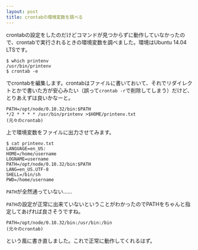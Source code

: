 ```yaml
---
layout: post
title: crontabの環境変数を調べる
---
```

crontabの設定をしたのだけどコマンドが見つからずに動作していなかったので、crontabで実行されるときの環境変数を調べました。環境はUbuntu 14.04 LTSです。

```console
$ which printenv
/usr/bin/printenv
$ crontab -e
```

でcrontabを編集します。crontabはファイルに書いておいて、それでリダイレクトとかで書いた方が安心みたい（誤って`crontab -r`で削除してしまう）だけど、とりあえずは良いかなーと。

```
PATH=/opt/node/0.10.32/bin:$PATH
*/2 * * * * /usr/bin/printenv >$HOME/printenv.txt
(元々のcrontab)
```

上で環境変数をファイルに出力させてみます。

```console
$ cat printenv.txt
LANGUAGE=en_US:
HOME=/home/username
LOGNAME=username
PATH=/opt/node/0.10.32/bin:$PATH
LANG=en_US.UTF-8
SHELL=/bin/sh
PWD=/home/username
```

`PATH`が全然通っていない……

`PATH`の設定が正常に出来ていないということがわかったのでPATHをちゃんと指定してあげれば良さそうですね。

```
PATH=/opt/node/0.10.32/bin:/usr/bin:/bin
(元々のcrontab)
```

という風に書き直しました。これで正常に動作してくれるはず。
